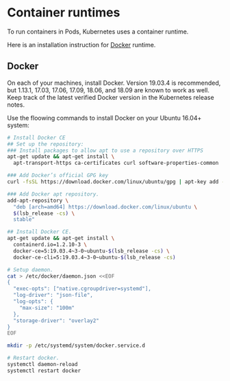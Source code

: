 # Container runtimes

To run containers in Pods, Kubernetes uses a container runtime.

Here is an installation instruction for [Docker](https://kubernetes.io/docs/setup/production-environment/container-runtimes/#docker) runtime.

## Docker

On each of your machines, install Docker. Version 19.03.4 is recommended, but 1.13.1, 17.03, 17.06, 17.09, 18.06, and 18.09 are known to work as well. Keep track of the latest verified Docker version in the Kubernetes release notes.

Use the floowing commands to install Docker on your Ubuntu 16.04+ system:

```sh
# Install Docker CE
## Set up the repository:
### Install packages to allow apt to use a repository over HTTPS
apt-get update && apt-get install \
  apt-transport-https ca-certificates curl software-properties-common

### Add Docker’s official GPG key
curl -fsSL https://download.docker.com/linux/ubuntu/gpg | apt-key add -

### Add Docker apt repository.
add-apt-repository \
  "deb [arch=amd64] https://download.docker.com/linux/ubuntu \
  $(lsb_release -cs) \
  stable"

## Install Docker CE.
apt-get update && apt-get install \
  containerd.io=1.2.10-3 \
  docker-ce=5:19.03.4~3-0~ubuntu-$(lsb_release -cs) \
  docker-ce-cli=5:19.03.4~3-0~ubuntu-$(lsb_release -cs)

# Setup daemon.
cat > /etc/docker/daemon.json <<EOF
{
  "exec-opts": ["native.cgroupdriver=systemd"],
  "log-driver": "json-file",
  "log-opts": {
    "max-size": "100m"
  },
  "storage-driver": "overlay2"
}
EOF

mkdir -p /etc/systemd/system/docker.service.d

# Restart docker.
systemctl daemon-reload
systemctl restart docker
```
